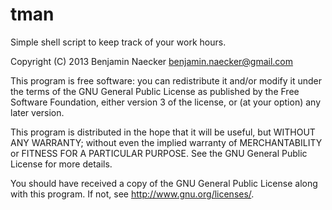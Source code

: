 tman
====

Simple shell script to keep track of your work hours.

Copyright (C) 2013 Benjamin Naecker benjamin.naecker@gmail.com

This program is free software: you can redistribute it and/or modify
it under the terms of the GNU General Public License as published by
the Free Software Foundation, either version 3 of the license, or
(at your option) any later version.

This program is distributed in the hope that it will be useful,
but WITHOUT ANY WARRANTY; without even the implied warranty of
MERCHANTABILITY or FITNESS FOR A PARTICULAR PURPOSE. See the GNU
General Public License for more details.

You should have received a copy of the GNU General Public License 
along with this program. If not, see <http://www.gnu.org/licenses/>.
